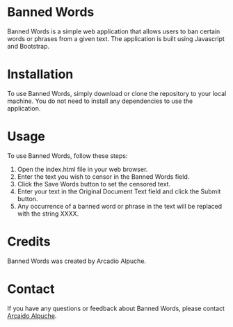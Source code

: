 # Banned Words
Banned Words is a simple web application that allows users to ban certain words or phrases from a given text. The application is built using Javascript and Bootstrap.

# Installation
To use Banned Words, simply download or clone the repository to your local machine. You do not need to install any dependencies to use the application.

# Usage
To use Banned Words, follow these steps:

1. Open the index.html file in your web browser.
2. Enter the text you wish to censor in the Banned Words field.
3. Click the Save Words button to set the censored text.
4. Enter your text in the Original Document Text field and click the Submit button. 
5. Any occurrence of a banned word or phrase in the text will be replaced with the string XXXX.

# Credits
Banned Words was created by Arcadio Alpuche.

# Contact
If you have any questions or feedback about Banned Words, please contact [Arcaido Alpuche](mailto:aalpuche@outlook.com).
